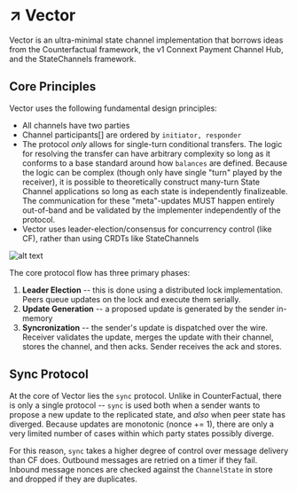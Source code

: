 # ↗️ Vector
Vector is an ultra-minimal state channel implementation that borrows ideas from the Counterfactual framework, the v1 Connext Payment Channel Hub, and the StateChannels framework.

## Core Principles
Vector uses the following fundamental design principles:
- All channels have two parties
- Channel participants[] are ordered by `initiator, responder`
- The protocol *only* allows for single-turn conditional transfers. The logic for resolving the transfer can have arbitrary complexity so long as it conforms to a base standard around how `balances` are defined. Because the logic can be complex (though only have single "turn" played by the receiver), it is possible to theoretically construct many-turn State Channel applications so long as each state is independently finalizeable. The communication for these "meta"-updates MUST happen entirely out-of-band and be validated by the implementer independently of the protocol.
- Vector uses leader-election/consensus for concurrency control (like CF), rather than using CRDTs like StateChannels

![alt text](https://i.ibb.co/J2cT0dG/Vector-Phases.png)

The core protocol flow has three primary phases:
1. **Leader Election** -- this is done using a distributed lock implementation. Peers queue updates on the lock and execute them serially.
2. **Update Generation** -- a proposed update is generated by the sender in-memory
3. **Syncronization** -- the sender's update is dispatched over the wire. Receiver validates the update, merges the update with their channel, stores the channel, and then acks. Sender receives the ack and stores.

## Sync Protocol
At the core of Vector lies the `sync` protocol. Unlike in CounterFactual, there is only a single protocol -- `sync` is used both when a sender wants to propose a new update to the replicated state, and *also* when peer state has diverged. Because updates are monotonic (nonce += 1), there are only a very limited number of cases within which party states possibly diverge.

For this reason, `sync` takes a higher degree of control over message delivery than CF does. Outbound messages are retried on a timer if they fail. Inbound message nonces are checked against the `ChannelState` in store and dropped if they are duplicates.

